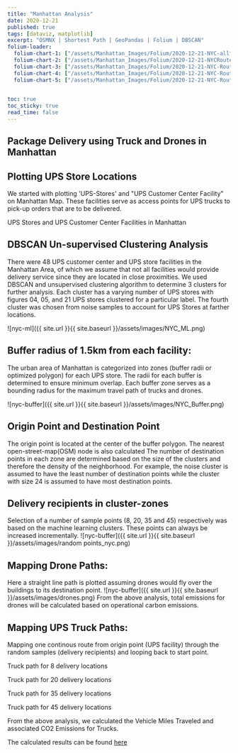 ```yaml
---
title: "Manhattan Analysis"
date: 2020-12-21
published: true
tags: [dataviz, matplotlib]
excerpt: "OSMNX | Shortest Path | GeoPandas | Folium | DBSCAN"
folium-loader:
  folium-chart-1: ["/assets/Manhattan_Images/Folium/2020-12-21-NYC-allfacility.html", "400"] # second argument is the height
  folium-chart-2: ["/assets/Manhattan_Images/Folium/2020-12-21-NYCRoute-Folium8.html", "400"] # second argument is the height
  folium-chart-3: ["/assets/Manhattan_Images/Folium/2020-12-21-NYC-Route-Folium20.html", "400"] # second argument is the height
  folium-chart-4: ["/assets/Manhattan_Images/Folium/2020-12-21-NYC-Route-Folium35.html", "400"] # second argument is the height
  folium-chart-5: ["/assets/Manhattan_Images/Folium/2020-12-21-NYC-Route-Folium45.html", "400"] # second argument is the height
  

toc: true
toc_sticky: true
read_time: false
---
```

## Package Delivery using Truck and Drones in Manhattan
## Plotting UPS Store Locations
We started with plotting 'UPS-Stores' and "UPS Customer Center Facility" on Manhattan Map. These facilities serve as access points for UPS trucks to pick-up orders that are to be delivered.

UPS Stores and UPS Customer Center Facilities in Manhattan
<div id="folium-chart-1"></div>

## DBSCAN Un-supervised Clustering Analysis
There were 48 UPS customer center and UPS store facilities in the Manhattan Area, of which we assume that not all facilities would provide delivery service since they are located in close proximities. We used DBSCAN and unsupervised clustering algorithm to determine 3 clusters for further analysis. Each cluster has a varying number of UPS stores with figures 04, 05, and 21 UPS stores clustered for a particular label. The fourth cluster was chosen from noise samples to account for UPS Stores at farther locations.
 
![nyc-ml]({{ site.url }}{{ site.baseurl }}/assets/images/NYC_ML.png)

## Buffer radius of 1.5km from each facility: 
The urban area of Manhattan is categorized into zones (buffer radii or optimized polygon) for each UPS store. The radii for each buffer is determined to ensure minimum overlap. Each buffer zone serves as a bounding radius for the maximum travel path of trucks and drones.

![nyc-buffer]({{ site.url }}{{ site.baseurl }}/assets/images/NYC_Buffer.png)

## Origin Point and Destination Point
The origin point is located at the center of the buffer polygon. The nearest open-street-map(OSM) node is also calculated
The number of destination points in each zone are determined based on the size of the clusters and therefore the density of the neighborhood. For example, the noise cluster is assumed to have the least number of destination points while the cluster with size 24 is assumed to have most destination points.

## Delivery recipients in cluster-zones 
Selection of a number of sample points (8, 20, 35 and 45) respectively was based on the machine learning clusters. These points can always be increased incrementally.
![nyc-buffer]({{ site.url }}{{ site.baseurl }}/assets/images/random points_nyc.png)

## Mapping Drone Paths:
Here a straight line path is plotted assuming drones would fly over the buildings to its destination point. 
![nyc-buffer]({{ site.url }}{{ site.baseurl }}/assets/images/drones.png)
From the above analysis, total emissions for drones will be calculated based on operational carbon emissions. 

## Mapping UPS Truck Paths:
Mapping one continous route from origin point (UPS facility) through the random samples (delivery recipients) and looping back to start point. 

Truck path for 8 delivery locations
<div id="folium-chart-2"></div>

Truck path for 20 delivery locations
<div id="folium-chart-3"></div>

Truck path for 35 delivery locations
<div id="folium-chart-4"></div>

Truck path for 45 delivery locations
<div id="folium-chart-5"></div>

From the above analysis, we calculated the Vehicle Miles Traveled and associated CO2 Emissions for Trucks.

The calculated results can be found [here][here]



[here]:https://suryajps.github.io/Spatial-Analysis-for-Drone-vs-Truck-Deliveries-/Results-and-Conclusion/



